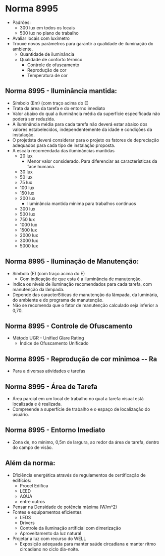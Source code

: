 # Norma 8995
- Padrões:
    - 300 lux em todos os locais
    - 500 lux no plano de trabalho
- Avaliar locais com luxímetro
- Trouxe novos parâmetros para garantir a qualidade de iluminação do ambiente.
    - Quantidade de iluminância
    - Qualidade de conforto térmico
        - Controle de ofuscamento
        - Reprodução de cor
        - Temperatura de cor
## Norma 8995 - Iluminância mantida:
- Símbolo (Em) (com traço acima do E)
- Trata da área da tarefa e do entorno imediato
- Valor abaixo do qual a iluminância média da superfície especificada não poderá ser reduzida.
- A iluminância média para cada tarefa não deverá estar abaixo dos valores estabelecidos, independentemente da idade e condições da instalação.
- O projetista deverá considerar para o projeto os fatores de depreciação adequados para cada tipo de instalação proposta.
- A escala recomendada das iluminâncias mantidas
    - 20   lux
        - Menor valor considerado. Para diferenciar as características da face humana.
    - 30   lux
    - 50   lux
    - 75   lux
    - 100  lux
    - 150  lux
    - 200  lux
        - Iluminância mantida mínima para trabalhos contínuos
    - 300  lux
    - 500  lux
    - 750  lux
    - 1000 lux
    - 1500 lux
    - 2000 lux
    - 3000 lux
    - 5000 lux

## Norma 8995 - Iluminação de Manutenção:
- Símbolo (E) (com traço acima do E)
    - Com indicação de que esta é a iluminância de manutenção.
- Indica os níveis de iluminação recomendados para cada tarefa, com manutenção da lâmpada.
- Depende das caracterßiticas de manutenção da lâmpada, da luminária, do ambiente e do programa de manutenção.
- Não se recomenda que o fator de manutenção calculado seja inferior a 0,70.

## Norma 8995 - Controle de Ofuscamento
- Método UGR - Unified Glare Rating
    - Índice de Ofuscamento Unificado
## Norma 8995 - Reprodução de cor mínimoa -- Ra
- Para a diversas atividades e tarefas

## Norma 8995 - Área de Tarefa
- Área parcial em um local de trabalho no qual a tarefa visual está localizada e é realizada.
- Compreende a superfície de trabalho e o espaço de localização do usuário.

## Norma 8995 - Entorno Imediato
- Zona de, no mínimo, 0,5m de largura, ao redor da área de tarefa, dentro do campo de visão.



## Além da norma:
- Eficiência energética através de regulamentos de certificação de edifícios:
    - Procel Edifica
    - LEED
    - AQUA
    - entre outros
- Pensar na Densidade de potência máxima (W/m^2)
- Fontes e equipamentos eficientes
    - LEDS
    - Drivers
    - Controle da iluminação artificial com dimerização
    - Aproveitamento da luz natural
- Projetar a luz com recurso do WELL
    - Exposição adequada para manter saúde circadiana e manter ritmo circadiano no ciclo dia-noite.
    